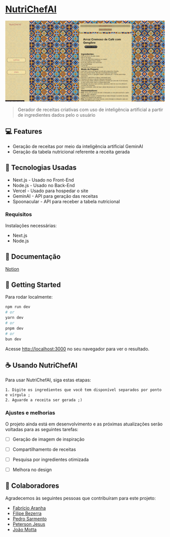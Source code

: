 # [NutriChefAI](https://nutri-chef-ai-beta.vercel.app)

<img src="public/images/imagem_demonstração.jpg" alt="imagem demonstração">

> Gerador de receitas criativas com uso de inteligência artificial a partir de ingredientes dados pelo o usuário

## 💻 Features

- Geração de receitas por meio da inteligência artificial GeminAI
- Geração da tabela nutricional referente a receita gerada

## 💾 Tecnologias Usadas

* Next.js - Usado no Front-End
* Node.js - Usado no Back-End
* Vercel - Usado para hospedar o site
* GeminAI - API para geração das receitas
* Spoonacular - API para receber a tabela nutricional

### Requisitos

Instalações necessárias:
- Next.js
- Node.js

## 📄 Documentação

[Notion]()

## 🚀 Getting Started

Para rodar localmente:

```bash
npm run dev
# or
yarn dev
# or
pnpm dev
# or
bun dev
```

Acesse [http://localhost:3000](http://localhost:3000) no seu navegador para ver o resultado.

## ☕ Usando NutriChefAI

Para usar NutriChefAI, siga estas etapas:

```
1. Digite os ingredientes que você tem disponível separados por ponto e vírgula ;
2. Aguarde a receita ser gerada ;)
```

### Ajustes e melhorias

O projeto ainda está em desenvolvimento e as próximas atualizações serão voltadas para as seguintes tarefas:

- [ ] Geração de imagem de inspiração
- [ ] Compartilhamento de receitas
- [ ] Pesquisa por ingredientes otimizada
- [ ] Melhora no design


## 🤝 Colaboradores

Agradecemos às seguintes pessoas que contribuíram para este projeto:

- [Fabrício Aranha <fa3>](https://github.com/Faranha300)
- [Filipe Bezerra <fbms>](https://github.com/BezerraFilipe)
- [Pedro Sarmento <phsp>](https://github.com/PedroSarment)
- [Peterson Jesus <pjfm>](https://github.com/Petersonnave)
- [João Motta <jmsm3>](https://github.com/jmsmotta)
